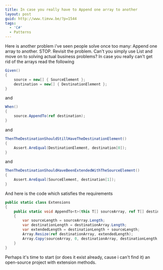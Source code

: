 ```yaml
---
title: In case you really have to Append one array to another
layout: post
guid: http://www.timvw.be/?p=1544
tags:
  - 'C#'
  - Patterns
---
```

Here is another problem i've seen people solve once too many: Append one array to another. STOP. Revisit the problem. Can't you simply use List<T> and move on to solving actual business problems? In case you really can't get rid of the arrays read the following

```csharp
Given()
{
	source = new[] { SourceElement };
	destination = new[] { DestinationElement };
}
```

and

```csharp
When()
{
	source.AppendTo(ref destination);
}
```

and

```csharp
ThenTheDestinationShouldStillHaveTheDestinationElement()
{
	Assert.AreEqual(DestinationElement, destination[0]);
}
```

and

```csharp
ThenTheDestinationShouldHaveBeenExtendedWithTheSourceElement()
{
	Assert.AreEqual(SourceElement, destination[1]);
}
```

And here is the code which satisfies the requirements

```csharp
public static class Extensions
{
	public static void AppendTo<t>(this T[] sourceArray, ref T[] destinationArray)
	{
		var sourceLength = sourceArray.Length;
		var destinationLength = destinationArray.Length;
		var extendedLength = destinationLength + sourceLength;
		Array.Resize(ref destinationArray, extendedLength);
		Array.Copy(sourceArray, 0, destinationArray, destinationLength, sourceLength);
	}
}
```

Perhaps it's time to start (or does it exist already, cause i can't find it) an open-source project with extension methods.
